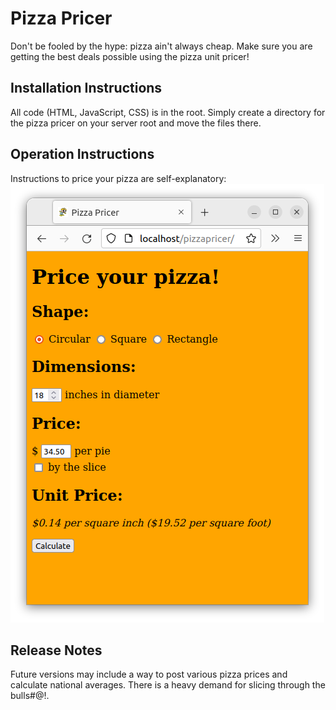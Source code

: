 # Pizza Pricer
Don't be fooled by the hype: pizza ain't always cheap.  Make sure you are getting the best deals possible using the pizza unit pricer!
## Installation Instructions
All code (HTML, JavaScript, CSS) is in the root.  Simply create a directory for the pizza pricer on your server root and move the files there. 
## Operation Instructions
Instructions to price your pizza are self-explanatory:
![Pizza Pricer](screenshot.png "Pizza Pricer")
## Release Notes
Future versions may include a way to post various pizza prices and calculate national averages.  There is a heavy demand for slicing through the bulls#@!. 
